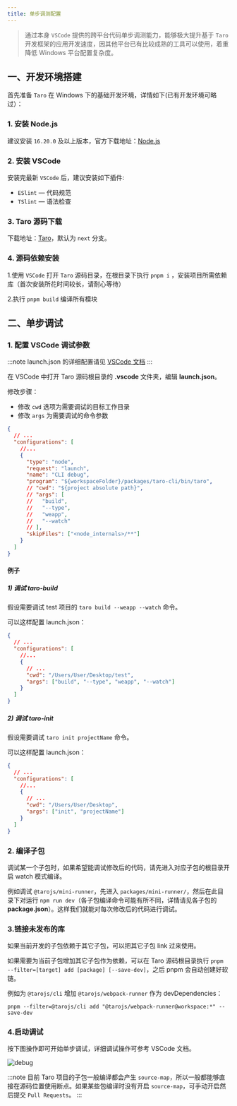 ```yaml
---
title: 单步调测配置
---
```


> 通过本身 `VSCode` 提供的跨平台代码单步调测能力，能够极大提升基于 `Taro` 开发框架的应用开发速度，因其他平台已有比较成熟的工具可以使用，着重降低 Windows 平台配置复杂度。

## 一、开发环境搭建

首先准备 `Taro` 在 Windows 下的基础开发环境，详情如下(已有开发环境可略过）：

### 1. 安装 Node.js

建议安装 `16.20.0` 及以上版本，官方下载地址：[Node.js](https://nodejs.org/dist/v16.20.0/node-v16.20.0-x64.msi 'node.js')

### 2. 安装 VSCode

安装完最新 `VSCode` 后，建议安装如下插件:

- `ESlint` — 代码规范
- `TSlint` — 语法检查

### 3. Taro 源码下载

下载地址：[Taro](https://github.com/NervJS/taro.git 'Taro')，默认为 `next` 分支。

### 4. 源码依赖安装

1.使用 `VSCode` 打开 `Taro` 源码目录，在根目录下执行 `pnpm i` ，安装项目所需依赖库（首次安装所花时间较长，请耐心等待）

2.执行 `pnpm build` 编译所有模块

## 二、单步调试

### 1. 配置 VSCode 调试参数

:::note
launch.json 的详细配置请见 [VSCode 文档](https://code.visualstudio.com/docs/editor/debugging#_launch-configurations)
:::

在 VSCode 中打开 Taro 源码根目录的 **.vscode** 文件夹，编辑 **launch.json**。

修改步骤：

- 修改 `cwd` 选项为需要调试的目标工作目录
- 修改 `args` 为需要调试的命令参数

```json title="launch.json" {10-16}
{
  // ...
  "configurations": [
    //...
    {
      "type": "node",
      "request": "launch",
      "name": "CLI debug",
      "program": "${workspaceFolder}/packages/taro-cli/bin/taro",
      // "cwd": "${project absolute path}",
      // "args": [
      //   "build",
      //   "--type",
      //   "weapp",
      //   "--watch"
      // ],
      "skipFiles": ["<node_internals>/**"]
    }
  ]
}
```

#### 例子

##### 1) 调试 taro-build

假设需要调试 test 项目的 `taro build --weapp --watch` 命令。

可以这样配置 launch.json：

```json title="launch.json"
{
  // ...
  "configurations": [
    //...
    {
      // ...
      "cwd": "/Users/User/Desktop/test",
      "args": ["build", "--type", "weapp", "--watch"]
    }
  ]
}
```

##### 2) 调试 taro-init

假设需要调试 `taro init projectName` 命令。

可以这样配置 launch.json：

```json title="launch.json"
{
  // ...
  "configurations": [
    //...
    {
      // ...
      "cwd": "/Users/User/Desktop",
      "args": ["init", "projectName"]
    }
  ]
}
```

### 2. 编译子包

调试某一个子包时，如果希望能调试修改后的代码，请先进入对应子包的根目录开启 watch 模式编译。

例如调试 `@tarojs/mini-runner`，先进入 `packages/mini-runner/`，然后在此目录下对运行 `npm run dev`（各子包编译命令可能有所不同，详情请见各子包的 **package.json**）。这样我们就能对每次修改后的代码进行调试。

### 3.链接未发布的库

如果当前开发的子包依赖于其它子包，可以把其它子包 link 过来使用。

如果需要为当前子包增加其它子包作为依赖，可以在 Taro 源码根目录执行 `pnpm --filter=[target] add [package] [--save-dev]`，之后 pnpm 会自动创建好软链。

例如为 `@tarojs/cli` 增加 `@tarojs/webpack-runner` 作为 devDependencies：

`pnpm --filter=@tarojs/cli add "@tarojs/webpack-runner@workspace:*" --save-dev`

### 4.启动调试

按下图操作即可开始单步调试，详细调试操作可参考 VSCode 文档。

![debug](https://storage.jd.com/cjj-pub-images/WX20200602-221337.png)

:::note
目前 Taro 项目的子包一般编译都会产生 `source-map`，所以一般都能够直接在源码位置使用断点。如果某些包编译时没有开启 `source-map`，可手动开启然后提交 `Pull Requests`。
:::
